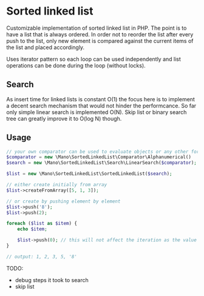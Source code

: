 # Sorted linked list

Customizable implementation of sorted linked list in PHP. The point is to have a list that is always ordered. In order not to reorder the list after every push to the list, only new element is compared against the current items of the list and placed accordingly. 

Uses iterator pattern so each loop can be used independently and list operations can be done during the loop 
(without locks).

## Search

As insert time for linked lists is constant O(1) the focus here is to implement a decent search mechanism that would not hinder the performcance. So far only simple linear search is implemented O(N). Skip list or binary search tree can greatly improve it to O(log N) though. 

## Usage

```php
// your own comparator can be used to evaluate objects or any other forms
$comparator = new \Mano\SortedLinkedList\Comparator\Alphanumerical()
$search = new \Mano\SortedLinkedList\Search\LinearSearch($comparator);

$list = new \Mano\SortedLinkedList\SortedLinkedList($search);

// either create initially from array
$list->createFromArray([5, 1, 3]);

// or create by pushing element by element
$list->push('8');
$list->push(2);

foreach ($list as $item) {
    echo $item;

    $list->push(0); // this will not affect the iteration as the value is pushed before pointer
}

// output: 1, 2, 3, 5, '8' 
```

TODO:
- debug steps it took to search 
- skip list
